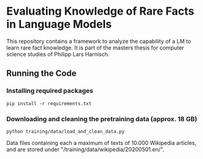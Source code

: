 # Evaluating Knowledge of Rare Facts in Language Models

This repository contains a framework to analyze the capability of a LM to learn rare fact knowledge.
It is part of the masters thesis for computer science studies of Philipp Lars Harnisch.

## Running the Code

### Installing required packages

```
pip install -r requirements.txt
```

### Downloading and cleaning the pretraining data (approx. 18 GB)

```
python training/data/load_and_clean_data.py
```
Data files containing each a maximum of texts of 10.000 Wikipedia articles, and are stored under "/training/data/wikipedia/20200501.en/".

###